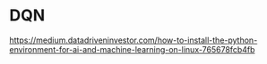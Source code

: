 # DQN

https://medium.datadriveninvestor.com/how-to-install-the-python-environment-for-ai-and-machine-learning-on-linux-765678fcb4fb

